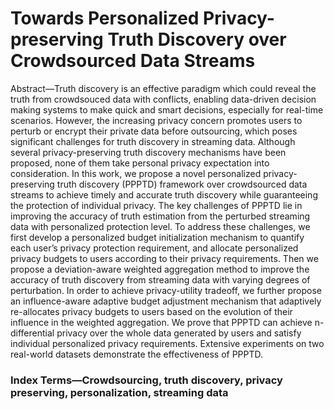 # Towards Personalized Privacy-preserving Truth Discovery over Crowdsourced Data Streams

Abstract—Truth discovery is an effective paradigm which could reveal the truth from crowdsouced data with conflicts, enabling data-driven decision making systems to make quick and smart decisions, especially for real-time scenarios. However, the increasing privacy concern promotes users to perturb or encrypt their private data before outsourcing, which poses significant challenges for truth discovery in streaming data. Although several privacy-preserving truth discovery mechanisms have been proposed, none of them take personal privacy expectation into consideration. In this work, we propose a novel personalized privacy-preserving truth discovery (PPPTD) framework over crowdsourced data streams to achieve timely and accurate truth discovery while guaranteeing the protection of individual privacy. The key challenges of PPPTD lie in improving the accuracy of truth estimation from the perturbed streaming data with personalized protection level. To address these challenges, we first develop a personalized budget initialization mechanism to quantify each user’s privacy protection requirement, and allocate personalized privacy budgets to users according to their privacy requirements. Then we propose a deviation-aware weighted aggregation method to improve the accuracy of truth discovery from streaming data with varying degrees of perturbation. In order to achieve privacy-utility tradeoff, we further propose an influence-aware adaptive budget adjustment mechanism that adaptively re-allocates privacy budgets to users based on the evolution of their influence in the weighted aggregation. We prove that PPPTD can achieve n-differential privacy over the whole data generated by users and satisfy individual personalized privacy requirements. Extensive experiments on two real-world datasets demonstrate the effectiveness of PPPTD. 

### Index Terms—Crowdsourcing, truth discovery, privacy preserving, personalization, streaming data
